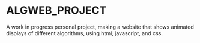 # ALGWEB_PROJECT
A work in progress personal project, making a website that shows animated displays of different algorithms, using html, javascript, and css.
